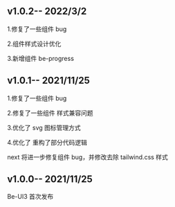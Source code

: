 ## v1.0.2-- 2022/3/2

1.修复了一些组件 bug

2.组件样式设计优化

3.新增组件 be-progress

## v1.0.1-- 2021/11/25

1.修复了一些组件 bug

2.修复了一些组件 样式兼容问题

3.优化了 svg 图标管理方式

4.优化了 重构了部分代码逻辑

next 将进一步修复组件 bug，并修改去除 tailwind.css 样式

## v1.0.0-- 2021/11/25

Be-UI3 首次发布
